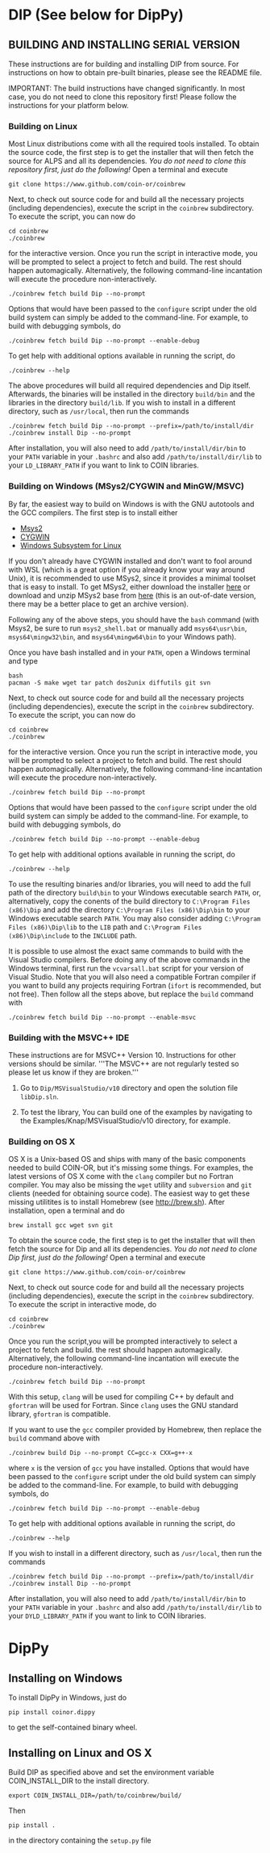 # DIP (See below for DipPy)

## BUILDING AND INSTALLING SERIAL VERSION

These instructions are for building and installing DIP from source. For
instructions on how to obtain pre-built binaries, please see the README file.

IMPORTANT: The build instructions have changed significantly. In most case,
you do not need to clone this repository first! Please follow the instructions
for your platform below.

### Building on Linux

Most Linux distributions come with all the required tools installed. To obtain
the source code, the first step is to get the installer that will then
fetch the source for ALPS and all its dependencies. *You do not need to
clone this repository first, just do the following!* Open a terminal and execute
```
git clone https://www.github.com/coin-or/coinbrew
```
Next, to check out source code for and build all the necessary projects
(including dependencies), execute the script in the `coinbrew`
subdirectory. To execute the script, you can now do
```
cd coinbrew
./coinbrew
```
for the interactive version. Once you run the script in interactive mode,
you will be prompted to select a project to fetch and build. The
rest should happen automagically. Alternatively, the following command-line
incantation will execute the procedure non-interactively.
```
./coinbrew fetch build Dip --no-prompt
```
Options that would have been passed to the `configure` script under the old
build system can simply be added to the command-line. For example, to build
with debugging symbols, do
```
./coinbrew fetch build Dip --no-prompt --enable-debug
```
To get help with additional options available in running the script, do
```
./coinbrew --help
```
The above procedures will build all required dependencies and Dip itself.
Afterwards, the binaries will be installed in the directory `build/bin`
and the libraries in the directory `build/lib`. If you wish to
install in a different directory, such as `/usr/local`, then run the commands
```
./coinbrew fetch build Dip --no-prompt --prefix=/path/to/install/dir
./coinbrew install Dip --no-prompt
```
After installation, you will also need to add `/path/to/install/dir/bin` to your
`PATH` variable in your `.bashrc` and also add `/path/to/install/dir/lib`
to your `LD_LIBRARY_PATH` if you want to link to COIN libraries. 

### Building on Windows (MSys2/CYGWIN and MinGW/MSVC)

By far, the easiest way to build on Windows is with the GNU autotools and the
GCC compilers. The first step is to install either
   * [Msys2](https://msys2.github.io/)
   * [CYGWIN](http://cygwin.org/)
   * [Windows Subsystem for Linux](https://docs.microsoft.com/en-us/windows/wsl/install-win10)

If you don't already have CYGWIN installed and don't want to fool around with
WSL (which is a great option if you already know your way around Unix), it is
recommended to use MSys2, since it provides a minimal toolset that is easy to
install. To get MSys2, either download the installer
[here](https://msys2.github.io/) or download and unzip MSys2 base from
[here](http://kent.dl.sourceforge.net/project/msys2/Base/x86_64/msys2-base-x86_64-20190512.tar.xz) 
(this is an out-of-date version, there may be a better place to get an archive
version). 

Following any of the above steps, you should have the `bash` command
(with Msys2, be sure to run `msys2_shell.bat` 
or manually add `msys64\usr\bin`, `msys64\mingw32\bin`, and
`msys64\mingw64\bin` to your Windows path).   

Once you have bash installed and in your `PATH`, open a Windows terminal and
type 
```
bash
pacman -S make wget tar patch dos2unix diffutils git svn
```
Next, to check out source code for and build all the necessary projects
(including dependencies), execute the script in the `coinbrew`
subdirectory. To execute the script, you can now do
```
cd coinbrew
./coinbrew
```
for the interactive version. Once you run the script in interactive mode,
you will be prompted to select a project to fetch and build. The
rest should happen automagically. Alternatively, the following command-line
incantation will execute the procedure non-interactively.
```
./coinbrew fetch build Dip --no-prompt
```
Options that would have been passed to the `configure` script under the old
build system can simply be added to the command-line. For example, to build
with debugging symbols, do
```
./coinbrew fetch build Dip --no-prompt --enable-debug
```
To get help with additional options available in running the script, do
```
./coinbrew --help
```

To use the resulting binaries and/or libraries, you will need to add the
full path of the directory `build\bin` to your Windows executable
search `PATH`, or, alternatively, copy the conents of the build directory to 
`C:\Program Files (x86)\Dip` and add the directory
`C:\Program Files (x86)\Dip\bin` 
to your Windows executable search `PATH`. You may also consider adding
`C:\Program Files (x86)\Dip\lib` to the `LIB` path and 
`C:\Program Files (x86)\Dip\include` to the `INCLUDE` path. 

It is possible to use almost the exact same commands to build with the Visual
Studio compilers. Before doing any of the above commands in the Windows
terminal, first run the `vcvarsall.bat` script for your version of Visual
Studio. Note that you will also need a compatible Fortran compiler if you want
to build any projects requiring Fortran (`ifort` is recommended, but not
free). Then follow all the steps above, but replace the `build` command
with

```
./coinbrew fetch build Dip --no-prompt --enable-msvc
```

### Building with the MSVC++ IDE

These instructions are for MSVC++ Version 10. Instructions for other versions
should be similar. '''The MSVC++ are not regularly tested so please let us
know if they are broken.'''

1. Go to `Dip/MSVisualStudio/v10` directory and open the solution
file `libDip.sln`.

2. To test the library, You can build one of the examples by navigating to the
Examples/Knap/MSVisualStudio/v10 directory, for example.


### Building on OS X

OS X is a Unix-based OS and ships with many of the basic components needed to
build COIN-OR, but it's missing some things. For examples, the latest versions
of OS X come with the `clang` compiler but no Fortran compiler. You may also
be missing the `wget` utility and `subversion` and `git` clients (needed for
obtaining source code). The easiest way to get these missing utilitites is to
install Homebrew (see http://brew.sh). After installation, open a terminal and
do

```
brew install gcc wget svn git
```

To obtain the source code, the first step is to get the installer that will
then fetch the source for Dip and all its dependencies. *You do not need to
clone Dip first, just do the following!* Open a terminal and execute
```
git clone https://www.github.com/coin-or/coinbrew
```
Next, to check out source code for and build all the necessary projects
(including dependencies), execute the script in the `coinbrew`
subdirectory. To execute the script in interactive mode, do

```
cd coinbrew
./coinbrew
```
Once you run the script,you will be prompted interactively to select a project to 
fetch and build. the rest should happen automagically. Alternatively, the following 
command-line incantation will execute the procedure non-interactively.
```
./coinbrew fetch build Dip --no-prompt
```
With this setup, `clang` will be used for compiling C++ by default and
`gfortran` will be used for Fortran. Since `clang` uses the GNU standard
library, `gfortran` is compatible.

If you want to use the `gcc` compiler provided by Homebrew, then replace the
`build` command above with
```
./coinbrew build Dip --no-prompt CC=gcc-x CXX=g++-x
```
where `x` is the version of `gcc` you have installed.
Options that would have been passed to the `configure` script under the old
build system can simply be added to the command-line. For example, to build
with debugging symbols, do
```
./coinbrew fetch build Dip --no-prompt --enable-debug
```
To get help with additional options available in running the script, do
```
./coinbrew --help
```
If you wish to install in a different directory, such as `/usr/local`, then run
the commands
```
./coinbrew fetch build Dip --no-prompt --prefix=/path/to/install/dir
./coinbrew install Dip --no-prompt
```
After installation, you will also need to add `/path/to/install/dir/bin` to your
`PATH` variable in your `.bashrc` and also add `/path/to/install/dir/lib`
to your `DYLD_LIBRARY_PATH` if you want to link to COIN libraries. 

# DipPy

## Installing on Windows

To install DipPy in Windows, just do
```
pip install coinor.dippy
```
to get the self-contained binary wheel.

## Installing on Linux and OS X 

Build DIP as specified above and set the environment variable COIN_INSTALL_DIR to the install directory.
```
export COIN_INSTALL_DIR=/path/to/coinbrew/build/
```
Then 
```
pip install .
```
in the directory containing the `setup.py` file
